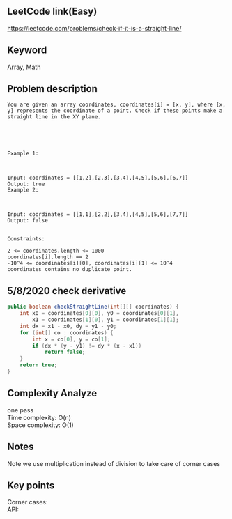 ## LeetCode link(Easy)
https://leetcode.com/problems/check-if-it-is-a-straight-line/

## Keyword
Array, Math

## Problem description
```
You are given an array coordinates, coordinates[i] = [x, y], where [x, y] represents the coordinate of a point. Check if these points make a straight line in the XY plane.

 

 

Example 1:



Input: coordinates = [[1,2],[2,3],[3,4],[4,5],[5,6],[6,7]]
Output: true
Example 2:



Input: coordinates = [[1,1],[2,2],[3,4],[4,5],[5,6],[7,7]]
Output: false
 

Constraints:

2 <= coordinates.length <= 1000
coordinates[i].length == 2
-10^4 <= coordinates[i][0], coordinates[i][1] <= 10^4
coordinates contains no duplicate point.
```

## 5/8/2020 check derivative

```java
public boolean checkStraightLine(int[][] coordinates) {
    int x0 = coordinates[0][0], y0 = coordinates[0][1], 
        x1 = coordinates[1][0], y1 = coordinates[1][1];
    int dx = x1 - x0, dy = y1 - y0;
    for (int[] co : coordinates) {
        int x = co[0], y = co[1];
        if (dx * (y - y1) != dy * (x - x1))
            return false;
    }
    return true;
}
```

## Complexity Analyze
one pass\
Time complexity: O(n)\
Space complexity: O(1)

## Notes
Note we use multiplication instead of division to take care of corner cases

## Key points
Corner cases: \
API:
